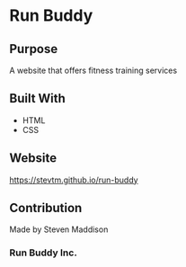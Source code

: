 # Run Buddy

## Purpose 
A website that offers fitness training services

## Built With
* HTML
* CSS

## Website
https://stevtm.github.io/run-buddy

## Contribution
Made by Steven Maddison

### Run Buddy Inc.